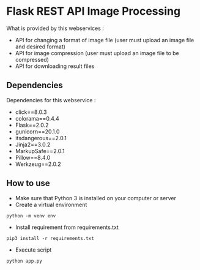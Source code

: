 # Flask REST API Image Processing
What is provided by this webservices :
- API for changing a format of image file (user must upload an image file and desired format)
- API for image compression (user must upload an image file to be compressed)
- API for downloading result files

## Dependencies
Dependencies for this webservice :
- click==8.0.3
- colorama==0.4.4
- Flask==2.0.2
- gunicorn==20.1.0
- itsdangerous==2.0.1
- Jinja2==3.0.2
- MarkupSafe==2.0.1
- Pillow==8.4.0
- Werkzeug==2.0.2

## How to use
- Make sure that Python 3 is installed on your computer or server
- Create a virtual environment
```
python -m venv env
```
- Install requirement from requirements.txt
```
pip3 install -r requirements.txt
```
- Execute script
```
python app.py
```